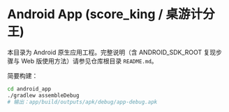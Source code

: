 # Android App (score_king / 桌游计分王)

本目录为 Android 原生应用工程。完整说明（含 ANDROID_SDK_ROOT 复现步骤与 Web 版使用方法）请参见仓库根目录 `README.md`。

简要构建：
```bash
cd android_app
./gradlew assembleDebug
# 输出：app/build/outputs/apk/debug/app-debug.apk
```
